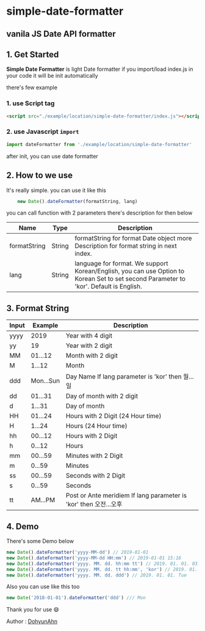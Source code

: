 
# simple-date-formatter

## vanila JS Date API formatter

## 1. Get Started
**Simple Date Formatter** is light Date formatter
if you import/load index.js in your code
it will be init automatically

there's few example

### 1. use Script tag
```html 
<script src="./example/location/simple-date-formatter/index.js"></script> 
```
### 2. use Javascript ```import```
```javascript
import dateFormatter from './example/location/simple-date-formatter' 
```  
after init, you can use date formatter

## 2. How to we use
It's really simple.
you can use it like this
```javascript
	new Date().dateFormatter(formatString, lang)
```
you can call function with 2 parameters there's description for then below
	
| Name | Type | Description |
|--|--|--|
| formatString | String | formatString for format Date object more Description for format string in next index. |
| lang | String | language for format. We support Korean/English, you can use Option to Korean Set to set second Parameter to 'kor'. Default is English.

## 3. Format String
| Input | Example | Description |
|--|--|--|
| yyyy | 2019 | Year with 4 digit |
| yy | 19 | Year with 2 digit |
| MM | 01...12 | Month with 2 digit |
| M | 1...12 | Month |
| ddd | Mon...Sun | Day Name If lang parameter is 'kor' then 월...일 |
| dd | 01...31 | Day of month with 2 digit |
| d | 1...31 | Day of month |
| HH | 01...24 | Hours with 2 Digit (24 Hour time) |
| H | 1...24 | Hours (24 Hour time) |
| hh | 00...12 | Hours with 2 Digit |
| h | 0...12 | Hours |
| mm | 00...59 | Minutes with 2 Digit |
| m | 0...59 | Minutes |
| ss | 00...59 | Seconds with 2 Digit |
| s | 0...59 | Seconds |
| tt | AM...PM | Post or Ante meridiem If lang parameter is 'kor' then 오전...오후 |


## 4. Demo
There's some Demo below
```javascript
new Date().dateFormatter('yyyy-MM-dd') // 2019-01-01
new Date().dateFormatter('yyyy-MM-dd HH:mm') // 2019-01-01 15:16
new Date().dateFormatter('yyyy. MM. dd. hh:mm tt') // 2019. 01. 01. 03:16 am
new Date().dateFormatter('yyyy. MM. dd. tt hh:mm', 'kor') // 2019. 01. 01. 오전 03:16
new Date().dateFormatter('yyyy. MM. dd. ddd') // 2019. 01. 01. Tue
```
Also you can use like this too
```javascript
new Date('2018-01-01').dateFormatter('ddd') /// Mon
```

Thank you for use :smile:

Author : [DohyunAhn](www.도현.com)

